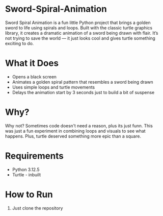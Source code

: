 # Sword-Spiral-Animation
Sword Spiral Animation is a fun little Python project that brings a golden sword to life using spirals and loops. Built with the classic turtle graphics library, it creates a dramatic animation of a sword being drawn with flair. It’s not trying to save the world — it just looks cool and gives turtle something exciting to do.

# What it Does

- Opens a black screen
- Animates a golden spiral pattern that resembles a sword being drawn
- Uses simple loops and turtle movements
- Delays the animation start by 3 seconds just to build a bit of suspense

# Why?

Why not? Sometimes code doesn't need a reason, plus its just funn. This was just a fun experiment in combining loops and visuals to see what happens. Plus, turtle deserved something more epic than a square.

# Requirements

- Python 3.12.5
- Turtle - inbuilt

# How to Run

1. Just clone the repository
